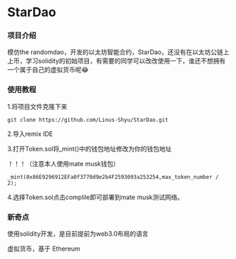 # StarDao

### 项目介绍

模仿the randomdao，开发的以太坊智能合约，StarDao，还没有在以太坊公链上上币，学习solidity的初始项目，有需要的同学可以改改使用一下，谁还不想拥有一个属于自己的虚拟货币呢😂

### 使用教程

1.将项目文件克隆下来

```shell
git clone https://github.com/Linus-Shyu/StarDao.git
```

2.导入remix IDE

3.打开Token.sol将_mint()中的钱包地址修改为你的钱包地址

！！！（注意本人使用mate musk钱包）

```solidity
_mint(0x86E9296912EFa0f3770d9e2b4F2593093a253254,max_token_number / 2);
```

4.选择Token.sol点击complile即可部署到mate musk测试网络。

### 新奇点

使用solidity开发，是目前提前为web3.0布局的语言

虚拟货币，基于 Ethereum

